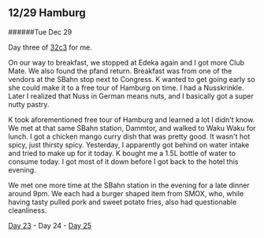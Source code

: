 12/29 Hamburg
-------------
######Tue Dec  29

Day three of [32c3](../../../events/2015/12/32c3.md) for me.

On our way to breakfast, we stopped at Edeka again and I got more Club Mate. We also found the pfand return. Breakfast was from one of the vendors at the SBahn stop next to Congress. K wanted to get going early so she could make it to a free tour of Hamburg on time. I had a Nusskrinkle. Later I realized that Nuss in German means nuts, and I basically got a super nutty pastry.

K took aforementioned free tour of Hamburg and learned a lot I didn't know. We met at that same SBahn station, Dammtor, and walked to Waku Waku for lunch. I got a chicken mango curry dish that was pretty good. It wasn't hot spicy, just thirsty spicy. Yesterday, I apparently got behind on water intake and tried to make up for it today. K bought me a 1.5L bottle of water to consume today. I got most of it down before I got back to the hotel this evening.

We met one more time at the SBahn station in the evening for a late dinner around 9pm. We each had a burger shaped item from SMOX, who, while having tasty pulled pork and sweet potato fries, also had questionable cleanliness.

[Day 23](12-28-Hamburg.md) - Day 24 - [Day 25](12-30-Hamburg.md)
